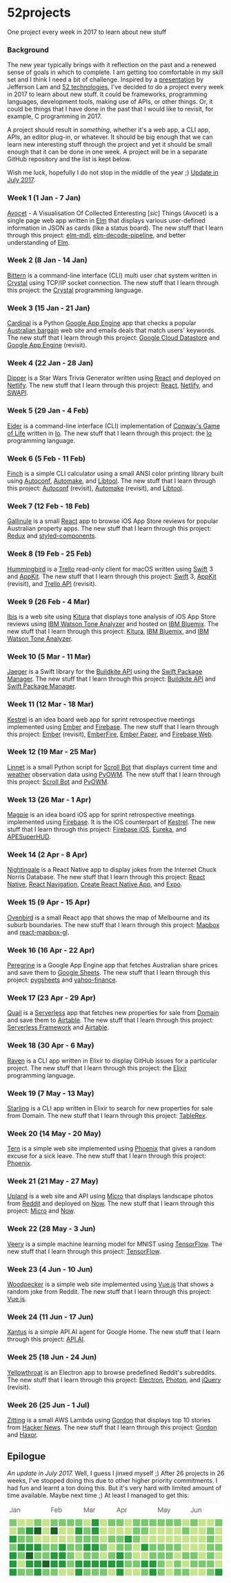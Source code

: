 # 52projects

One project every week in 2017 to learn about new stuff

### Background

The new year typically brings with it reflection on the past and a renewed sense of goals in which to complete. I am getting too comfortable in my skill set and I think I need a bit of challenge. Inspired by a [presentation](https://speakerdeck.com/jeffersonlam/reflections-from-52-weeks-52-projects) by Jefferson Lam and [52 technologies](https://github.com/shekhargulati/52-technologies-in-2016), I've decided to do a project every week in 2017 to learn about new stuff. It could be frameworks, programming languages, development tools, making use of APIs, or other things. Or, it could be things that I have done in the past that I would like to revisit, for example, C programming in 2017.

A project should result in *something*, whether it's a web app, a CLI app, APIs, an editor plug-in, or whatever. It should be big enough that we can learn new interesting stuff through the project and yet it should be small enough that it can be done in one week. A project will be in a separate GitHub repository and the list is kept below.

Wish me luck, hopefully I do not stop in the middle of the year ;) [Update in July 2017](https://github.com/donny/52projects#epilogue).

### Week 1 (1 Jan - 7 Jan)

[Avocet](https://github.com/donny/avocet) - A Visualisation Of Collected Enteresting [*sic*] Things (Avocet) is a single page web app written in [Elm](http://elm-lang.org) that displays various user-defined information in JSON as cards (like a status board). The new stuff that I learn through this project: [elm-mdl](https://debois.github.io/elm-mdl/), [elm-decode-pipeline](https://github.com/NoRedInk/elm-decode-pipeline), and better understanding of [Elm](http://elm-lang.org).

### Week 2 (8 Jan - 14 Jan)

[Bittern](https://github.com/donny/bittern) is a command-line interface (CLI) multi user chat system written in [Crystal](https://crystal-lang.org) using TCP/IP socket connection. The new stuff that I learn through this project: the [Crystal](https://crystal-lang.org) programming language.

### Week 3 (15 Jan - 21 Jan)

[Cardinal](https://github.com/donny/cardinal) is a Python [Google App Engine](https://cloud.google.com/appengine/) app that checks a popular [Australian bargain](https://www.ozbargain.com.au/) web site and emails deals that match users' keywords. The new stuff that I learn through this project: [Google Cloud Datastore](https://cloud.google.com/datastore/) and [Google App Engine](https://cloud.google.com/appengine/) (revisit).

### Week 4 (22 Jan - 28 Jan)

[Dipper](https://github.com/donny/dipper) is a Star Wars Trivia Generator written using [React](https://facebook.github.io/react/) and deployed on [Netlify](https://www.netlify.com). The new stuff that I learn through this project: [React](https://facebook.github.io/react/), [Netlify](https://www.netlify.com), and [SWAPI](https://swapi.co).

### Week 5 (29 Jan - 4 Feb)

[Eider](https://github.com/donny/eider) is a command-line interface (CLI) implementation of [Conway's Game of Life](https://en.wikipedia.org/wiki/Conway's_Game_of_Life) written in [Io](http://iolanguage.org). The new stuff that I learn through this project: the [Io](http://iolanguage.org) programming language.

### Week 6 (5 Feb - 11 Feb)

[Finch](https://github.com/donny/finch) is a simple CLI calculator using a small ANSI color printing library built using [Autoconf](https://www.gnu.org/software/autoconf/autoconf.html), [Automake](https://www.gnu.org/software/automake/), and [Libtool](https://www.gnu.org/software/libtool/). The new stuff that I learn through this project: [Autoconf](https://www.gnu.org/software/autoconf/autoconf.html) (revisit), [Automake](https://www.gnu.org/software/automake/) (revisit), and [Libtool](https://www.gnu.org/software/libtool/).

### Week 7 (12 Feb - 18 Feb)

[Gallinule](https://github.com/donny/gallinule) is a small [React](https://facebook.github.io/react/) app to browse iOS App Store reviews for popular Australian property apps. The new stuff that I learn through this project: [Redux](http://redux.js.org/) and [styled-components](https://styled-components.com).

### Week 8 (19 Feb - 25 Feb)

[Hummingbird](https://github.com/donny/hummingbird) is a [Trello](https://trello.com) read-only client for macOS written using [Swift](https://swift.org) 3 and [AppKit](https://developer.apple.com/reference/appkit). The new stuff that I learn through this project: [Swift](https://swift.org) 3, [AppKit](https://developer.apple.com/reference/appkit) (revisit), and [Trello API](https://developers.trello.com) (revisit).

### Week 9 (26 Feb - 4 Mar)

[Ibis](https://github.com/donny/ibis) is a web site using [Kitura](https://developer.ibm.com/swift/kitura/) that displays tone analysis of iOS App Store reviews using [IBM Watson Tone Analyzer](https://www.ibm.com/watson/developercloud/tone-analyzer.html) and hosted on [IBM Bluemix](https://developer.ibm.com/swift/swift-on-ibm-cloud/). The new stuff that I learn through this project: [Kitura](https://developer.ibm.com/swift/kitura/), [IBM Bluemix](https://developer.ibm.com/swift/swift-on-ibm-cloud/), and [IBM Watson Tone Analyzer](https://www.ibm.com/watson/developercloud/tone-analyzer.html).

### Week 10 (5 Mar - 11 Mar)

[Jaeger](https://github.com/donny/jaeger) is a Swift library for the [Buildkite API](https://buildkite.com/docs/rest-api) using the [Swift Package Manager](https://swift.org/package-manager). The new stuff that I learn through this project: [Buildkite API](https://buildkite.com/docs/rest-api) and [Swift Package Manager](https://swift.org/package-manager).

### Week 11 (12 Mar - 18 Mar)

[Kestrel](https://github.com/donny/kestrel) is an idea board web app for sprint retrospective meetings implemented using [Ember](http://emberjs.com) and [Firebase](https://firebase.google.com). The new stuff that I learn through this project: [Ember](http://emberjs.com) (revisit), [EmberFire](https://github.com/firebase/emberfire), [Ember Paper](http://miguelcobain.github.io/ember-paper), and [Firebase Web](https://firebase.google.com/docs/web/setup).

### Week 12 (19 Mar - 25 Mar)

[Linnet](https://github.com/donny/linnet) is a small Python script for [Scroll Bot](https://shop.pimoroni.com/products/scroll-bot-pi-zero-w-project-kit) that displays current time and [weather](http://openweathermap.org) observation data using [PyOWM](https://github.com/csparpa/pyowm). The new stuff that I learn through this project: [Scroll Bot](https://shop.pimoroni.com/products/scroll-bot-pi-zero-w-project-kit) and [PyOWM](https://github.com/csparpa/pyowm).

### Week 13 (26 Mar - 1 Apr)

[Magpie](https://github.com/donny/magpie) is an idea board iOS app for sprint retrospective meetings implemented using [Firebase](https://firebase.google.com). It is the iOS counterpart of [Kestrel](https://github.com/donny/kestrel). The new stuff that I learn through this project: [Firebase iOS](https://firebase.google.com/docs/ios/setup), [Eureka](https://github.com/xmartlabs/Eureka), and [APESuperHUD](https://github.com/apegroup/APESuperHUD).

### Week 14 (2 Apr - 8 Apr)

[Nightingale](https://github.com/donny/nightingale) is a React Native app to display jokes from the Internet Chuck Norris Database. The new stuff that I learn through this project: [React Native](https://facebook.github.io/react-native/), [React Navigation](https://reactnavigation.org), [Create React Native App](https://github.com/react-community/create-react-native-app), and [Expo](https://expo.io).

### Week 15 (9 Apr - 15 Apr)

[Ovenbird](https://github.com/donny/ovenbird) is a small React app that shows the map of Melbourne and its suburb boundaries. The new stuff that I learn through this project: [Mapbox](https://www.mapbox.com) and [react-mapbox-gl](https://github.com/alex3165/react-mapbox-gl).

### Week 16 (16 Apr - 22 Apr)

[Peregrine](https://github.com/donny/peregrine) is a Google App Engine app that fetches Australian share prices and save them to [Google Sheets](https://www.google.com.au/sheets/about/). The new stuff that I learn through this project: [pygsheets](https://github.com/nithinmurali/pygsheets) and [yahoo-finance](https://github.com/lukaszbanasiak/yahoo-finance).

### Week 17 (23 Apr - 29 Apr)

[Quail](https://github.com/donny/quail) is a [Serverless](https://serverless.com) app that fetches new properties for sale from [Domain](https://www.domain.com.au) and save them to [Airtable](https://airtable.com). The new stuff that I learn through this project: [Serverless Framework](https://serverless.com) and [Airtable](https://airtable.com).

### Week 18 (30 Apr - 6 May)

[Raven](https://github.com/donny/raven) is a CLI app written in Elixir to display GitHub issues for a particular project. The new stuff that I learn through this project: the [Elixir](http://elixir-lang.org) programming language.

### Week 19 (7 May - 13 May)

[Starling](https://github.com/donny/starling) is a CLI app written in Elixir to search for new properties for sale from Domain. The new stuff that I learn through this project: [TableRex](https://github.com/djm/table_rex).

### Week 20 (14 May - 20 May)

[Tern](https://github.com/donny/tern) is a simple web site implemented using [Phoenix](http://www.phoenixframework.org) that gives a random excuse for a sick leave. The new stuff that I learn through this project: [Phoenix](http://www.phoenixframework.org).

### Week 21 (21 May - 27 May)

[Upland](https://github.com/donny/upland) is a web site and API using [Micro](https://github.com/zeit/micro) that displays landscape photos from [Reddit](https://www.reddit.com/r/EarthPorn/) and deployed on [Now](https://zeit.co/now). The new stuff that I learn through this project: [Micro](https://github.com/zeit/micro) and [Now](https://zeit.co/now).

### Week 22 (28 May - 3 Jun)

[Veery](https://github.com/donny/veery) is a simple machine learning model for MNIST using [TensorFlow](https://www.tensorflow.org). The new stuff that I learn through this project: [TensorFlow](https://www.tensorflow.org).

### Week 23 (4 Jun - 10 Jun)

[Woodpecker](https://github.com/donny/woodpecker) is a simple web site implemented using [Vue.js](https://vuejs.org) that shows a random joke from Reddit. The new stuff that I learn through this project: [Vue.js](https://vuejs.org).

### Week 24 (11 Jun - 17 Jun)

[Xantus](https://github.com/donny/xantus) is a simple API.AI agent for Google Home. The new stuff that I learn through this project: [API.AI](https://api.ai).

### Week 25 (18 Jun - 24 Jun)

[Yellowthroat](https://github.com/donny/yellowthroat) is an Electron app to browse predefined Reddit's subreddits. The new stuff that I learn through this project: [Electron](https://electron.atom.io), [Photon](http://photonkit.com), and [jQuery](https://jquery.com) (revisit).

### Week 26 (25 Jun - 1 Jul)

[Zitting](https://github.com/donny/zitting) is a small AWS Lambda using [Gordon](https://github.com/jorgebastida/gordon) that displays top 10 stories from [Hacker News](https://news.ycombinator.com). The new stuff that I learn through this project: [Gordon](https://github.com/jorgebastida/gordon) and [Haxor](https://github.com/avinassh/haxor).

## Epilogue

*An update in July 2017.* Well, I guess I jinxed myself ;) After 26 projects in 26 weeks, I've stopped doing this due to other higher priority commitments. I had fun and learnt a ton doing this. But it's very hard with limited amount of time available. Maybe next time ;) At least I managed to get this:

![GitHub](https://raw.githubusercontent.com/donny/52projects/master/github.png)
